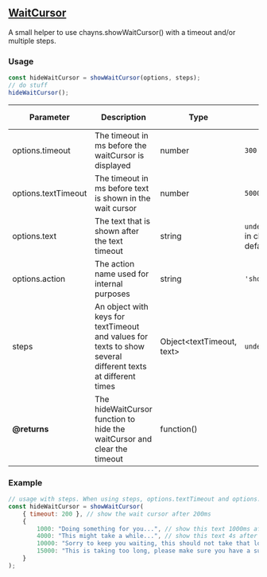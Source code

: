 ## [WaitCursor](src/functions/waitCursor.ts)
A small helper to use chayns.showWaitCursor() with a timeout and/or multiple steps.
### Usage
```javascript
const hideWaitCursor = showWaitCursor(options, steps);
// do stuff
hideWaitCursor();
```

| Parameter     | Description          | Type | Default / required |
|---------------|----------------------|------|-----------|
| options.timeout | The timeout in ms before the waitCursor is displayed | number | `300`|
| options.textTimeout | The timeout in ms before text is shown in the wait cursor | number | `5000` |
| options.text | The text that is shown after the text timeout | string | `undefined`(results in chayns default) |
| options.action | The action name used for internal purposes | string | `'showWaitCursor'` |
| steps | An object with keys for textTimeout and values for texts to show several different texts at different times | Object<textTimeout, text> | `undefined` |
| **@returns** | The hideWaitCursor function to hide the waitCursor and clear the timeout | function() | |

### Example
```javascript
// usage with steps. When using steps, options.textTimeout and options.text only do anything if options.textTimeout is smaller than the smallest step timeout
const hideWaitCursor = showWaitCursor(
    { timeout: 200 }, // show the wait cursor after 200ms
    {
        1000: "Doing something for you...", // show this text 1000ms after the waitCursor is shown, e.g. 1200ms after calling the function
        4000: "This might take a while...", // show this text 4s after waitCursor is shown
        10000: "Sorry to keep you waiting, this should not take that long", // show this text 10s after waitCursor is shown
        15000: "This is taking too long, please make sure you have a sufficient internet connection" // show this text 15s after waitCursor is shown
    }
);
```
